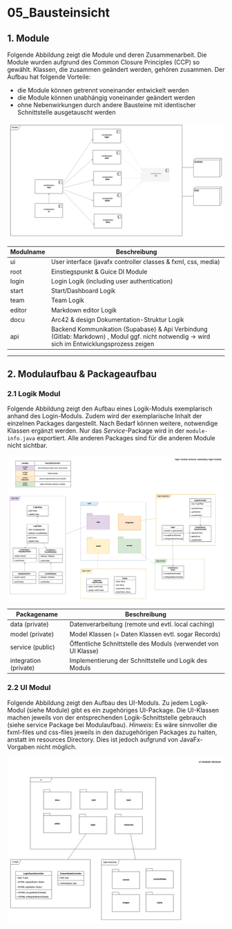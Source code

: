 # 05_Bausteinsicht

## 1. Module

Folgende Abbildung zeigt die Module und deren Zusammenarbeit. Die Module wurden aufgrund des Common Closure Principles (CCP) so gewählt. Klassen, die zusammen geändert werden, gehören zusammen.  Der Aufbau hat folgende Vorteile:

- die Module können getrennt voneinander entwickelt werden
- die Module können unabhängig voneinander geändert werden
- ohne Nebenwirkungen durch andere Bausteine mit identischer Schnittstelle ausgetauscht werden


![Bausteinsicht](./Module.png)


| Modulname | Beschreibung                                                 |
| --------- | ------------------------------------------------------------ |
| ui        | User interface (javafx controller classes & fxml, css, media) |
| root      | Einstiegspunkt & Guice DI Module                             |
| login     | Login Logik (including user authentication)                  |
| start     | Start/Dashboard Logik                                        |
| team      | Team Logik                                                   |
| editor    | Markdown editor Logik                                        |
| docu      | Arc42 & design Dokumentation-Struktur Logik                  |
| api       | Backend Kommunikation (Supabase) & Api Verbindung (Gitlab: Markdown) , Modul ggf. nicht notwendig -> wird sich im Entwicklungsprozess zeigen |



-----

## 2. Modulaufbau & Packageaufbau

### 2.1 Logik Modul

Folgende Abbildung zeigt den Aufbau eines Logik-Moduls exemplarisch anhand des Login-Moduls. Zudem wird der exemplarische Inhalt der einzelnen Packages dargestellt. Nach Bedarf können weitere, notwendige Klassen ergänzt werden. 
Nur das *Service*-Package wird in der `module-info.java` exportiert. Alle anderen Packages sind für die anderen Module nicht sichtbar. 

![Modulaufbau](./Modulaufbau.png)

| Packagename           | Beschreibung                                                 |
| --------------------- | ------------------------------------------------------------ |
| data (private)        | Datenverarbeitung (remote und evtl. local caching)           |
| model (private)       | Model Klassen (= Daten Klassen evtl. sogar Records)          |
| service (public)      | Öffentliche Schnittstelle des Moduls (verwendet von UI Klasse) |
| integration (private) | Implementierung der Schnittstelle und Logik des Moduls       |

### 2.2 UI Modul

Folgende Abbildung zeigt den Aufbau des UI-Moduls. Zu jedem Logik-Modul (siehe Module) gibt es ein zugehöriges UI-Package. Die UI-Klassen machen jeweils von der entsprechenden Logik-Schnittstelle gebrauch (siehe service Package bei Modulaufbau).
*Hinweis*: Es wäre sinnvoller die fxml-files und css-files jeweils in den dazugehörigen Packages zu halten, anstatt im resources Directory. Dies ist jedoch aufgrund von JavaFx-Vorgaben nicht möglich.

![Modulaufbau_UI](./Modulaufbau_UI.png)

